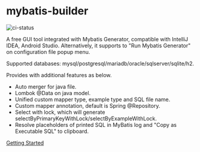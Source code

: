 # mybatis-builder

![ci-status](https://travis-ci.org/chuntungho/mybatis-builder.svg?branch=master)

A free GUI tool integrated with Mybatis Generator, compatible with IntelliJ IDEA, Android Studio. Alternatively, it supports to "Run Mybatis Generator" on configuration file popup menu.

Supported databases: mysql/postgresql/mariadb/oracle/sqlserver/sqlite/h2.

Provides with additional features as below.
- Auto merger for java file.
- Lombok @Data on java model.
- Unified custom mapper type, example type and SQL file name.
- Custom mapper annotation, default is Spring @Repository.
- Select with lock, which will generate selectByPrimaryKeyWithLock/selectByExampleWithLock.
- Resolve placeholders of printed SQL in MyBatis log and "Copy as Executable SQL" to clipboard.

[Getting Started](https://chuntung.com/mybatis-builder/)

